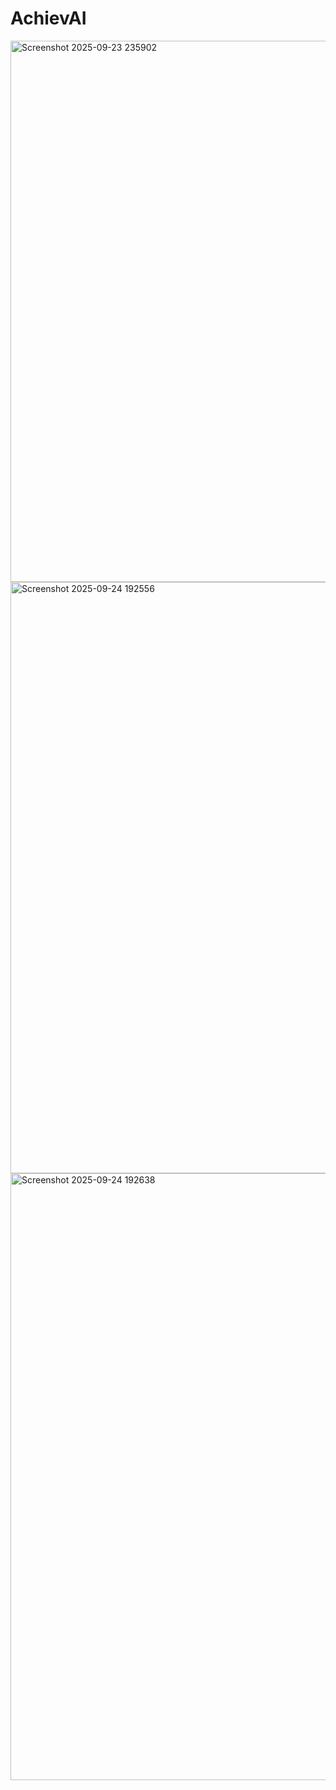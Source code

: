 # AchievAI

<img width="1551" height="866" alt="Screenshot 2025-09-23 235902" src="https://github.com/user-attachments/assets/bd1bd391-0120-4f6d-91d9-59a33dbf9fa8" />


<img width="1812" height="946" alt="Screenshot 2025-09-24 192556" src="https://github.com/user-attachments/assets/a69e9add-b288-47e7-a43f-04a6997adbca" />

<img width="1842" height="971" alt="Screenshot 2025-09-24 192638" src="https://github.com/user-attachments/assets/f38939af-0bbf-4eae-b6d7-3686ea3ad809" />

